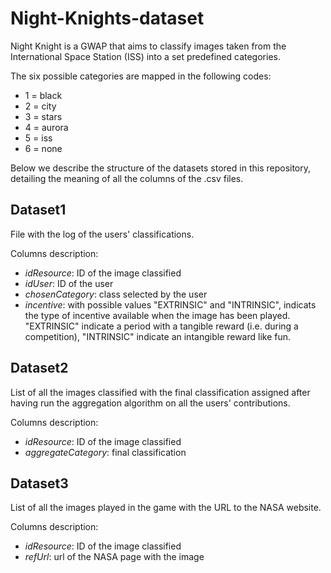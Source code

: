 # Night-Knights-dataset

Night Knight is a GWAP that aims to classify images taken from the International Space Station (ISS) into a set predefined categories.

The six possible categories are mapped in the following codes:
* 1 = black
* 2 = city
* 3 = stars
* 4 = aurora
* 5 = iss 
* 6 = none

Below we describe the structure of the datasets stored in this repository, detailing the meaning of all the columns of the .csv files. 

## Dataset1
File with the log of the users' classifications. 

Columns description: 
* _idResource_: ID of the image classified
* _idUser_: ID of the user
* _chosenCategory_: class selected by the user
* _incentive_: with possible values "EXTRINSIC" and "INTRINSIC", indicats the type of incentive available when the image has been played. "EXTRINSIC" indicate a period with a tangible reward (i.e. during a competition), "INTRINSIC" indicate an intangible reward like fun.  


## Dataset2
List of all the images classified with the final classification assigned after having run the aggregation algorithm on all the users' contributions. 

Columns description:
* _idResource_: ID of the image classified
* _aggregateCategory_: final classification

## Dataset3
List of all the images played in the game with the URL to the NASA website. 

Columns description:
* _idResource_: ID of the image classified
* _refUrl_: url of the NASA page with the image
